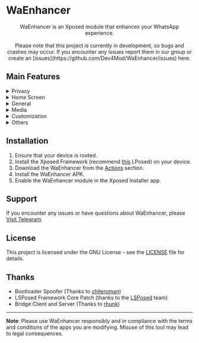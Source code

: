# WaEnhancer
<div align="center">
  WaEnhancer is an Xposed module that enhances your WhatsApp experience.<br><br>
  Please note that this project is currently in development, so bugs and crashes may occur. If you encounter any issues report them in our group or create an [issues](https://github.com/Dev4Mod/WaEnhancer/issues) here.
</div>


## Main Features
<details closed>
  <summary>Privacy</summary>

- `Hide Forwarded Tag`
- `Remove Forward Limit`
- `Disable Pinned Chats Limit`
- `Freeze Last Seen`
- `Hide Status View`
- `Hide Blue Ticks`
- `Hide View Once and Audio Seen`
- `Hide Delivered`
- `Hide Typing`
- `Hide Recording Audio`
- `Disable View Once`
- `Send Blue Ticks upon Reply`
- `Delete for everyone on all messages`
- `Show Edited Message History`
- `Remove See More Button`
- `Anti Revoke Status`
- `Anti Revoke Message`
- `Anti Disappearing Messages`
- `Custom Privacy per Contact`
- `Ghost Mode`
- `Always Online`
- `Call Privacy & Blocking`
- `Call Information`
- `Call Contact Whitelist/Blocklist`
</details>

<details closed>
  <summary>Home Screen</summary>

- `Show Name`
- `Show Bio`
- `Show DND Button`
- `Separate Groups`
- `Hide Archived Chats`
- `Show Online Dot in Conversation List`
- `Remove Channel Recommendations`
- `Hide Tabs on Home`
- `Enable IGStatus on Home Screen`
- `Filter Chats`
- `Wallpaper in Home Screen`
- `Show Chat Broadcast Icon`
- `List Animations`
- `Disable Channels`
</details>  

<details closed>
  <summary>General</summary>

- `Time in 12-Hour Format`
- `Seconds on Timestamp`
- `Buttons Stroke`
- `Menu Icons`
- `Outlined Icons`
- `New Settings Style`
- `Theme Mode Selection`
- `Lite Mode`
- `Force English`
- `Bootloader Spoofer`
- `Tasker Automation`
- `Show Toast on Contact Online`
- `Toast on Message Delete`
- `Toast on Viewed Message`
- `Google Translate Integration`
- `Double Click to React`
- `Custom Reaction Emoji`
- `Disable Auto Status`
- `Enable Copy Status`
- `Toast on Viewed Status`
</details>

<details closed>
  <summary>Media</summary>

- `Download Status`
- `Download View Once`
- `HD Quality Videos`
- `HD Quality Images`
- `Send videos in 60FPS`
- `Send videos in original resolution`
- `Increased Video Size Limit`
- `Disable Audio Sensor (Proximity)`
- `Audio Transcription`
- `Voice Note Speed Control`
- `Send Audio as Voice/Audio Note`
- `Enable Media Preview`
- `Custom Download Location`

</details>

<details closed>
  <summary>Customization</summary>

- `Colors Customization`
   - `Primary Color`
   - `Secondary Color`
   - `Background Color`
- `Bubble Colors Customization`
   - `Left Bubble Color`
   - `Right Bubble Color`
- `Wallpaper & Transparency Settings`
- `Hide Tabs`
- `Custom Filters and Theme`
- `Custom CSS Themes`
- `Custom DPI`
- `Theme Manager`
- `Animation Emojis`
- `New Context Menu UI`
- `Show Admin Group Icon`
- `Menu with Icons`
- `Status Style Customization`
- `Old Statuses UI`
- `Custom Colors for Text Status`
</details>

<details closed>
  <summary>Others</summary>

- `Selection of Call Type`
- `Confirmation to Send Sticker`
- `Disable Default Emojis`
- `Stamp Copied Messages`
</details>

## Installation
1. Ensure that your device is rooted.
2. Install the Xposed Framework (recommend [this](https://github.com/JingMatrix/LSPosed) LPosed) on
   your device.
3. Download the WaEnhancer from the [Actions](https://github.com/Dev4Mod/WaEnhancer/actions) section.
4. Install the WaEnhancer APK.
5. Enable the WaEnhancer module in the Xposed Installer app.

## Support
If you encounter any issues or have questions about WaEnhancer, please [Visit Telegram](https://t.me/waenhancer).

## License
This project is licensed under the GNU License - see the [LICENSE](LICENSE) file for details.

## Thanks

* Bootloader Spoofer (Thanks to [chiteroman](https://github.com/chiteroman))
* LSPosed Framework Core Patch (thanks to the [LSPosed](https://github.com/LSPosed) team)
* Bridge Client and Server (Thanks to [rhunk](https://github.com/rhunk/))

---

**Note**: Please use WaEnhancer responsibly and in compliance with the terms and conditions of the apps you are modifying. Misuse of this tool may lead to legal consequences.
